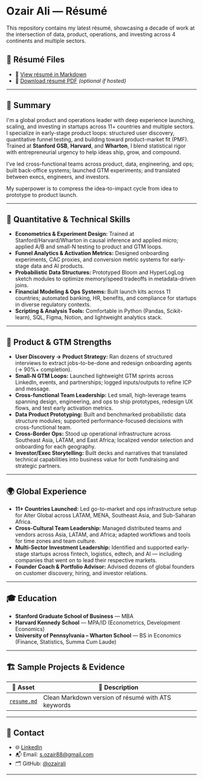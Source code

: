 # Ozair Ali — Résumé

This repository contains my latest résumé, showcasing a decade of work at the intersection of data, product, operations, and investing across 4 continents and multiple sectors.

## 📄 Résumé Files

- 📝 [View résumé in Markdown](./resume.md)
- 📄 [Download résumé PDF](./resume.pdf) _(optional if hosted)_

---

## 🧠 Summary

I'm a global product and operations leader with deep experience launching, scaling, and investing in startups across 11+ countries and multiple sectors. I specialize in early-stage product loops: structured user discovery, quantitative funnel testing, and building toward product-market fit (PMF). Trained at **Stanford GSB**, **Harvard**, and **Wharton**, I blend statistical rigor with entrepreneurial urgency to help ideas ship, grow, and compound.

I’ve led cross-functional teams across product, data, engineering, and ops; built back-office systems; launched GTM experiments; and translated between execs, engineers, and investors.

My superpower is to compress the idea-to-impact cycle from idea to prototype to product launch.

---

## 🧮 Quantitative & Technical Skills

- **Econometrics & Experiment Design:** Trained at Stanford/Harvard/Wharton in causal inference and applied micro; applied A/B and small-N testing to product and GTM loops.
- **Funnel Analytics & Activation Metrics:** Designed onboarding experiments, CAC proxies, and conversion metric systems for early-stage data and AI products.
- **Probabilistic Data Structures:** Prototyped Bloom and HyperLogLog sketch modules to optimize memory/speed tradeoffs in metadata-driven joins.
- **Financial Modeling & Ops Systems:** Built launch kits across 11 countries; automated banking, HR, benefits, and compliance for startups in diverse regulatory contexts.
- **Scripting & Analysis Tools:** Comfortable in Python (Pandas, Scikit-learn), SQL, Figma, Notion, and lightweight analytics stack.

---

## 🚀 Product & GTM Strengths

- **User Discovery → Product Strategy:** Ran dozens of structured interviews to extract jobs-to-be-done and redesign onboarding agents (→ 90%+ completion).
- **Small-N GTM Loops:** Launched lightweight GTM sprints across LinkedIn, events, and partnerships; logged inputs/outputs to refine ICP and message.
- **Cross-functional Team Leadership:** Led small, high-leverage teams spanning design, engineering, and ops to ship prototypes, redesign UX flows, and test early activation metrics.
- **Data Product Prototyping:** Built and benchmarked probabilistic data structure modules; supported performance-focused decisions with cross-functional team.
- **Cross-Border Ops:** Stood up operational infrastructure across Southeast Asia, LATAM, and East Africa; localized vendor selection and onboarding for each geography.
- **Investor/Exec Storytelling:** Built decks and narratives that translated technical capabilities into business value for both fundraising and strategic partners.

---

## 🌍 Global Experience

- **11+ Countries Launched:** Led go-to-market and ops infrastructure setup for Alter Global across LATAM, MENA, Southeast Asia, and Sub-Saharan Africa.
- **Cross-Cultural Team Leadership:** Managed distributed teams and vendors across Asia, LATAM, and Africa; adapted workflows and tools for time zones and team culture.
- **Multi-Sector Investment Leadership:** Identified and supported early-stage startups across fintech, logistics, edtech, and AI — including companies that went on to lead their respective markets.  
- **Founder Coach & Portfolio Advisor:** Advised dozens of global founders on customer discovery, hiring, and investor relations.

---

## 🎓 Education

- **Stanford Graduate School of Business** — MBA  
- **Harvard Kennedy School** — MPA/ID (Econometrics, Development Economics)  
- **University of Pennsylvania – Wharton School** — BS in Economics (Finance, Statistics, Summa Cum Laude)

---

## 🏗 Sample Projects & Evidence

| 📂 Asset | 📌 Description |
|---------|----------------|
| [`resume.md`](./resume.md) | Clean Markdown version of résumé with ATS keywords |

---

## 🔗 Contact

- 🌐 [LinkedIn](https://linkedin.com/in/ozairali)  
- 📬 Email: s.ozair88@gmail.com  
- 🗂 GitHub: [@ozairali](https://github.com/ozairali)

---
